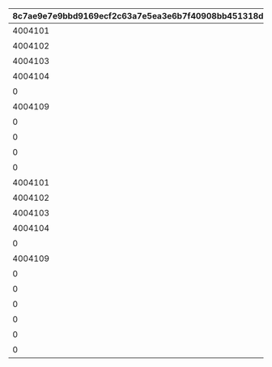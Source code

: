 |8c7ae9e7e9bbd9169ecf2c63a7e5ea3e6b7f40908bb451318d0d2631cf83eceb|6e7597adffb7476c09e60f1a75f40577dda4f95a861cfab577c4a8bd1fb357ca|928881ae51f01887fe48347b7048b35b4fc63dd55830ee042c1f3fe450e5ab6b|24a606a45c781241e52743b4b506d2b4df57c9d5cf54ed0be3178e3e8c84170c|1bed9ed6facd6dee9b2ce08f3701a17680bf78e56f871638dac9b0de1edb64ee|169d417f9413e5c688be4505702db23fb2baa045979949a43191eef45ba7083e|f87eef8bfb681a45c57dcc515977dca437f3bc8a9ee8c906c06df1ca86929f59|8f8357f70af977e611bb706602c1ac177af4443fbb66a04ea08f0be582af0ad2|199b31b6b0ae04f08490c944484272c1507a490479cfce34d742e3815c0d5047|e4524ab8275db42ccae5302f0722b3ad3a8ffe80eff3e9376efb72d0bb025e84|af8996dcbb3cc9dff2541dc4ebf13b7ddc396ba147f02240d441b8267d8e148d|ed2e9ebc5b00ab8f94c86be1225225e5d3ee766e8c9901f2a02348838b42dfa8|bb5226714ff8847fc4c610652a3276cf45dcbbd65f5d1843097791ae14727475|c65a763ad48d23ba76e3be5156484a49d4b98fb27cad9109e137c35cd6659bbb|c57a00cb130fadb154802f56994e0b7819ae61b8727c8510986a85a8e45d0d41|a0c18c411784dac1918ad8d3f9c64b9a036dce1589ae296a00bc5e25535d37ad|195869711daa591c6b746eef7944a550a50afd3939ca696fc14515277686efe9|6daccfacf08eef024fd30767acd352314b9cd53d24f5d8ef118f76d0921fb48b|
| --- | --- | --- | --- | --- | --- | --- | --- | --- | --- | --- | --- | --- | --- | --- | --- | --- | --- |
|4004101|1001001|bgm_M220|1|480|1|1|1001|500000000001|2019/04/01 7:59:59|100584|1000000000000|王都滅亡までのカウントダウン　～04/01 23：59|ロボリマ来襲！|0|bgm_M220|0|2019/04/01|
|4004102|1001002|bgm_M220|2|300|1|2|1001|300000000001|2019/04/01 12:59:59|100584|500000000000|王都滅亡までのカウントダウン　～04/01 23：59|ロボリマ来襲！|0|bgm_M220|0|2019/04/01 8:00:00|
|4004103|1001003|bgm_M220|3|300|1|3|1001|100000000001|2019/04/01 17:59:59|100584|300000000000|王都滅亡までのカウントダウン　～04/01 23：59|ロボリマ来襲！|0|bgm_M220|0|2019/04/01 13:00:00|
|4004104|1001001|bgm_M220|1|120|1|4|1001|50000000001|2019/04/01 19:59:59|100584|100000000000|王都滅亡までのカウントダウン　～04/01 23：59|ロボリマ来襲！|0|bgm_M220|0|2019/04/01 18:00:00|
|0|1001002|bgm_M220|2|240|1|5|1001|0|2019/04/01 23:59:59|100584|50000000000|王都滅亡までのカウントダウン　～04/01 23：59|ロボリマ来襲！|0|bgm_M220|0|2019/04/01 20:00:00|
|4004109|1001004|bgm_M220|1|480|1|8|1001|0|2019/04/01 7:59:59|100584|0|王都滅亡までのカウントダウン　～04/01 23：59|ロボリマ来襲！|0|bgm_M220|0|2019/04/01|
|0|1001005|bgm_M220|2|300|1|9|1001|0|2019/04/01 12:59:59|100584|0|王都滅亡までのカウントダウン　～04/01 23：59|ロボリマ来襲！|0|bgm_M220|0|2019/04/01 8:00:00|
|0|1001006|bgm_M220|3|300|1|10|1001|0|2019/04/01 17:59:59|100584|0|王都滅亡までのカウントダウン　～04/01 23：59|ロボリマ来襲！|0|bgm_M220|0|2019/04/01 13:00:00|
|0|1001004|bgm_M220|1|180|1|11|1001|0|2019/04/01 20:59:59|100584|0|王都滅亡までのカウントダウン　～04/01 23：59|ロボリマ来襲！|0|bgm_M220|0|2019/04/01 18:00:00|
|0|1001005|bgm_M220|2|180|1|12|1001|0|2019/04/01 23:59:59|100584|0|王都滅亡までのカウントダウン　～04/01 23：59|ロボリマ来襲！|0|bgm_M220|0|2019/04/01 21:00:00|
|4004101|1002001|bgm_M220|1|480|1|15|1002|1250000000001|2020/04/01 7:59:59|100584|2500000000000|バトル オブ ランドソル 巨影復活　～04/01 23：59|巨影復活|0|bgm_M220|0|2020/04/01|
|4004102|1002002|bgm_M220|2|300|1|16|1002|750000000001|2020/04/01 12:59:59|100584|1250000000000|バトル オブ ランドソル 巨影復活　～04/01 23：59|巨影復活|0|bgm_M220|0|2020/04/01 8:00:00|
|4004103|1002003|bgm_M220|3|300|1|17|1002|250000000001|2020/04/01 17:59:59|100584|750000000000|バトル オブ ランドソル 巨影復活　～04/01 23：59|巨影復活|0|bgm_M220|0|2020/04/01 13:00:00|
|4004104|1002001|bgm_M220|1|120|1|18|1002|125000000001|2020/04/01 19:59:59|100584|250000000000|バトル オブ ランドソル 巨影復活　～04/01 23：59|巨影復活|0|bgm_M220|0|2020/04/01 18:00:00|
|0|1002002|bgm_M220|2|240|1|19|1002|0|2020/04/01 23:59:59|100584|125000000000|バトル オブ ランドソル 巨影復活　～04/01 23：59|巨影復活|0|bgm_M220|0|2020/04/01 20:00:00|
|4004109|1002004|bgm_M220|1|480|1|22|1002|0|2020/04/01 7:59:59|100584|0|バトル オブ ランドソル 巨影復活　～04/01 23：59|巨影復活|0|bgm_M220|0|2020/04/01|
|0|1002005|bgm_M220|2|300|1|23|1002|0|2020/04/01 12:59:59|100584|0|バトル オブ ランドソル 巨影復活　～04/01 23：59|巨影復活|0|bgm_M220|0|2020/04/01 8:00:00|
|0|1002006|bgm_M220|3|300|1|24|1002|0|2020/04/01 17:59:59|100584|0|バトル オブ ランドソル 巨影復活　～04/01 23：59|巨影復活|0|bgm_M220|0|2020/04/01 13:00:00|
|0|1002004|bgm_M220|1|180|1|25|1002|0|2020/04/01 20:59:59|100584|0|バトル オブ ランドソル 巨影復活　～04/01 23：59|巨影復活|0|bgm_M220|0|2020/04/01 18:00:00|
|0|1002005|bgm_M220|2|60|1|26|1002|0|2020/04/01 21:59:59|100584|0|バトル オブ ランドソル 巨影復活　～04/01 23：59|巨影復活|0|bgm_M220|0|2020/04/01 21:00:00|
|0|1002006|bgm_M220|3|60|1|27|1002|0|2020/04/01 22:59:59|100584|0|バトル オブ ランドソル 巨影復活　～04/01 23：59|巨影復活|0|bgm_M220|0|2020/04/01 22:00:00|
|0|1002004|bgm_M220|1|60|1|28|1002|0|2020/04/01 23:59:59|100584|0|バトル オブ ランドソル 巨影復活　～04/01 23：59|巨影復活|0|bgm_M220|0|2020/04/01 23:00:00|